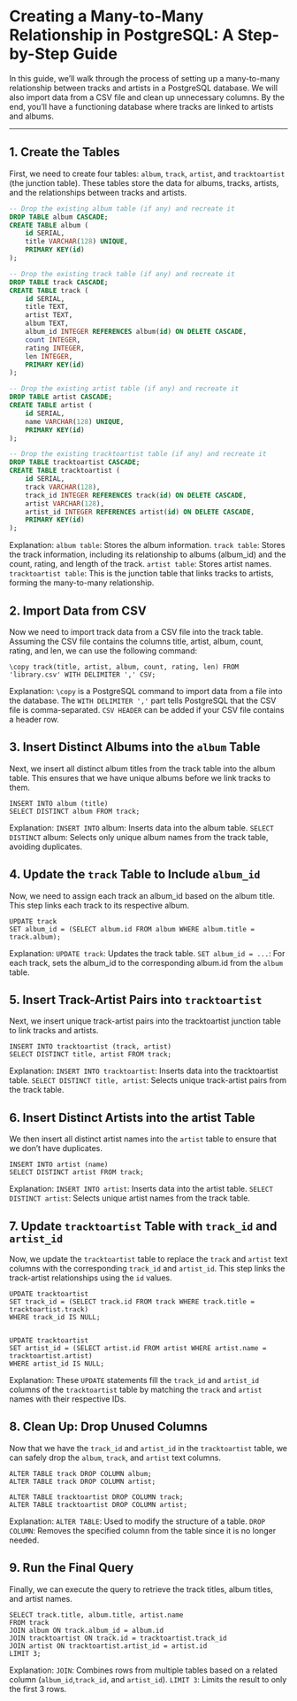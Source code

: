 # Creating a Many-to-Many Relationship in PostgreSQL: A Step-by-Step Guide

In this guide, we’ll walk through the process of setting up a many-to-many relationship between tracks and artists in a PostgreSQL database. We will also import data from a CSV file and clean up unnecessary columns. By the end, you’ll have a functioning database where tracks are linked to artists and albums.

---

## 1. Create the Tables
First, we need to create four tables: `album`, `track`, `artist`, and `tracktoartist` (the junction table). These tables store the data for albums, tracks, artists, and the relationships between tracks and artists.

```sql
-- Drop the existing album table (if any) and recreate it
DROP TABLE album CASCADE;
CREATE TABLE album (
    id SERIAL,
    title VARCHAR(128) UNIQUE,
    PRIMARY KEY(id)
);

-- Drop the existing track table (if any) and recreate it
DROP TABLE track CASCADE;
CREATE TABLE track (
    id SERIAL,
    title TEXT, 
    artist TEXT, 
    album TEXT, 
    album_id INTEGER REFERENCES album(id) ON DELETE CASCADE,
    count INTEGER, 
    rating INTEGER, 
    len INTEGER,
    PRIMARY KEY(id)
);

-- Drop the existing artist table (if any) and recreate it
DROP TABLE artist CASCADE;
CREATE TABLE artist (
    id SERIAL,
    name VARCHAR(128) UNIQUE,
    PRIMARY KEY(id)
);

-- Drop the existing tracktoartist table (if any) and recreate it
DROP TABLE tracktoartist CASCADE;
CREATE TABLE tracktoartist (
    id SERIAL,
    track VARCHAR(128),
    track_id INTEGER REFERENCES track(id) ON DELETE CASCADE,
    artist VARCHAR(128),
    artist_id INTEGER REFERENCES artist(id) ON DELETE CASCADE,
    PRIMARY KEY(id)
);
```

Explanation:
`album table`: Stores the album information.
`track table`: Stores the track information, including its relationship to albums (album_id) and the count, rating, and length of the track.
`artist table`: Stores artist names.
`tracktoartist table`: This is the junction table that links tracks to artists, forming the many-to-many relationship.

## 2. Import Data from CSV
Now we need to import track data from a CSV file into the track table. Assuming the CSV file contains the columns title, artist, album, count, rating, and len, we can use the following command:

```
\copy track(title, artist, album, count, rating, len) FROM 'library.csv' WITH DELIMITER ',' CSV;
```
Explanation:
`\copy` is a PostgreSQL command to import data from a file into the database.
The `WITH DELIMITER ','` part tells PostgreSQL that the CSV file is comma-separated.
`CSV HEADER` can be added if your CSV file contains a header row.

## 3. Insert Distinct Albums into the `album` Table
Next, we insert all distinct album titles from the track table into the album table. This ensures that we have unique albums before we link tracks to them.

```
INSERT INTO album (title) 
SELECT DISTINCT album FROM track;
```
Explanation:
`INSERT INTO` album: Inserts data into the album table.
`SELECT DISTINCT` album: Selects only unique album names from the track table, avoiding duplicates.


## 4. Update the `track` Table to Include `album_id`
Now, we need to assign each track an album_id based on the album title. This step links each track to its respective album.

```
UPDATE track 
SET album_id = (SELECT album.id FROM album WHERE album.title = track.album);
```
Explanation:
`UPDATE track`: Updates the track table.
`SET album_id = ...`: For each track, sets the album_id to the corresponding album.id from the `album` table.
## 5. Insert Track-Artist Pairs into `tracktoartist`
Next, we insert unique track-artist pairs into the tracktoartist junction table to link tracks and artists.

```
INSERT INTO tracktoartist (track, artist) 
SELECT DISTINCT title, artist FROM track;
```

Explanation:
`INSERT INTO tracktoartist`: Inserts data into the tracktoartist table.
`SELECT DISTINCT title, artist`: Selects unique track-artist pairs from the track table.

## 6. Insert Distinct Artists into the artist Table
We then insert all distinct artist names into the `artist` table to ensure that we don’t have duplicates.

```
INSERT INTO artist (name) 
SELECT DISTINCT artist FROM track;
```

Explanation:
`INSERT INTO artist`: Inserts data into the artist table.
`SELECT DISTINCT artist`: Selects unique artist names from the track table.

## 7. Update `tracktoartist` Table with `track_id` and `artist_id`
Now, we update the `tracktoartist` table to replace the `track` and `artist` text columns with the corresponding `track_id` and `artist_id`. This step links the track-artist relationships using the `id` values.

```
UPDATE tracktoartist 
SET track_id = (SELECT track.id FROM track WHERE track.title = tracktoartist.track)
WHERE track_id IS NULL;


UPDATE tracktoartist 
SET artist_id = (SELECT artist.id FROM artist WHERE artist.name = tracktoartist.artist)
WHERE artist_id IS NULL;
```

Explanation:
These `UPDATE` statements fill the `track_id` and `artist_id` columns of the `tracktoartist` table by matching the `track` and `artist` names with their respective IDs.

## 8. Clean Up: Drop Unused Columns
Now that we have the `track_id` and `artist_id` in the `tracktoartist` table, we can safely drop the `album`, `track`, and `artist` text columns.

```
ALTER TABLE track DROP COLUMN album;
ALTER TABLE track DROP COLUMN artist;

ALTER TABLE tracktoartist DROP COLUMN track;
ALTER TABLE tracktoartist DROP COLUMN artist;
```

Explanation:
`ALTER TABLE`: Used to modify the structure of a table.
`DROP COLUMN`: Removes the specified column from the table since it is no longer needed.

## 9. Run the Final Query
Finally, we can execute the query to retrieve the track titles, album titles, and artist names.

```
SELECT track.title, album.title, artist.name
FROM track
JOIN album ON track.album_id = album.id
JOIN tracktoartist ON track.id = tracktoartist.track_id
JOIN artist ON tracktoartist.artist_id = artist.id
LIMIT 3;
```

Explanation:
`JOIN`: Combines rows from multiple tables based on a related column (`album_id`,`track_id`, and `artist_id`).
`LIMIT 3`: Limits the result to only the first 3 rows.

